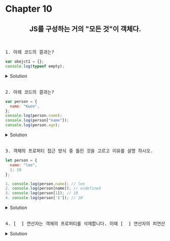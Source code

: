# Chapter 10

<h2 align="center">JS를 구성하는 거의 "모든 것"이 객체다.</h2>
<br>

<pre>1. 아래 코드의 결과는? </pre>

```js
var obejct1 = {};
console.log(typeof empty);
```

   <details>
      <summary>Solution</summary>
        <strong>정답은 : Empty 
        <br>프로퍼티가 없어도 객체는 생성 됩니다.</strong><br>
   </details> 
<br>

<pre>2. 아래 코드의 결과는? </pre>

```js
var person = {
  name: "Kwon",
};
console.log(person.name);
console.log(person["name"]);
console.log(person.age);
```

   <details>
      <summary>Solution</summary>
        <strong> 첫번째, 두번째 은 Kwon이 출력되지만<br> 
        <br>세번째는 객체에 존재하지 않는 프로퍼티에 접근해서 undefined가 반환됩니다.</strong><br>
   </details> 
<br>

<pre>3. 객체의 프로퍼티 접근 방식 중 틀린 것을 고르고 이유를 설명 하시오.
</pre>

```js
let person = {
  name: "lee",
  1: 10
};

1. console.log(person.name); // lee
2. console.log(person[name]); // undefined
3. console.log(person[1]); // 10
4. console.log(person['1']); // 10
```

<details>
   <summary>Solution</summary>
      <strong>2번</strong>
      <pre>[해설]<br/>대괄호 표기법을 사용하는 경우 대괄호 프로퍼티 접근 연산자 내부에 지정하는 프로퍼티 키는 반드시 따옴표로 감싼 문자열이어야 합니다. 따옴표로 감싸지 않으면 자바스크립트 엔진은 식별자로 해석합니다. 2번은 객체에 존재하지 않는 프로퍼티에 접근하였으므로 undefined를 반환합니다.</pre>
</details>

<br>

<pre>4. [  ] 연산자는 객체의 프로퍼티를 삭제합니다. 이때 [  ] 연산자의 피연산자는 프로퍼티 값에 접근할 수 있는 표현식이어야 합니다. 만약 존재하지 않는 프로퍼티를 삭제하면 아무런 에러 없이 무시됩니다.
</pre>

<details>
   <summary>Solution</summary>
      <strong>delete</strong>
</details>

<br>
